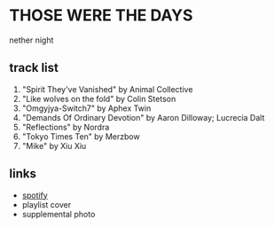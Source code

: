 # THOSE WERE THE DAYS

nether night

## track list

1. "Spirit They've Vanished" by Animal Collective
2. "Like wolves on the fold" by Colin Stetson
3. "Omgyjya-Switch7" by Aphex Twin
4. "Demands Of Ordinary Devotion" by Aaron Dilloway; Lucrecia Dalt
5. "Reflections" by Nordra
6. "Tokyo Times Ten" by Merzbow
7. "Mike" by Xiu Xiu

## links

- [spotify](https://open.spotify.com/playlist/7v5O9MJqYdyGjCwHn21p9S)
- playlist cover
- supplemental photo
